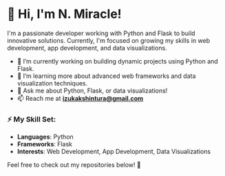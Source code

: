 # 👋 Hi, I'm N. Miracle!

I'm a passionate developer working with Python and Flask to build innovative solutions. Currently, I'm focused on growing my skills in web development, app development, and data visualizations.

- 🔭 I’m currently working on building dynamic projects using Python and Flask.
- 🌱 I’m learning more about advanced web frameworks and data visualization techniques.
- 💬 Ask me about Python, Flask, or data visualizations!
- 📫 Reach me at **izukakshintura@gmail.com**

### ⚡ My Skill Set:
- **Languages**: Python
- **Frameworks**: Flask
- **Interests**: Web Development, App Development, Data Visualizations

Feel free to check out my repositories below! 🚀

<!--
**N-MIRACLE/N-MIRACLE** is a ✨ _special_ ✨ repository because its `README.md` (this file) appears on your GitHub profile.

Here are some ideas to get you started: visit : https://n-miracle-2.onrender.com 

- 🔭 I’m currently working on ...
- 🌱 I’m currently learning ...
- 👯 I’m looking to collaborate on ...
- 🤔 I’m looking for help with ...
- 💬 Ask me about ...
- 📫 How to reach me: ...
- 😄 Pronouns: ...
- ⚡ Fun fact: ...
-->
